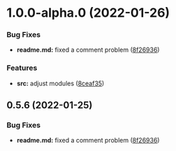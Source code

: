 # 1.0.0-alpha.0 (2022-01-26)


### Bug Fixes

* **readme.md:** fixed a comment problem ([8f26936](https://github.com/xiaohaifengke/websocket-client/commit/8f2693600cce5364f15e64196c611f3781d61357))


### Features

* **src:** adjust modules ([8ceaf35](https://github.com/xiaohaifengke/websocket-client/commit/8ceaf3541607949ce62992d142d17137226ba790))



## 0.5.6 (2022-01-25)


### Bug Fixes

* **readme.md:** fixed a comment problem ([8f26936](https://github.com/xiaohaifengke/websocket-client/commit/8f2693600cce5364f15e64196c611f3781d61357))



